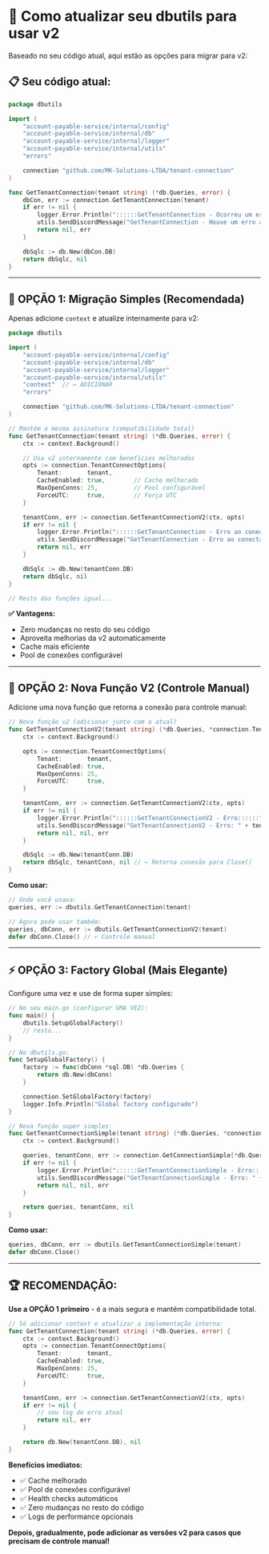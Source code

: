 # 🔧 Como atualizar seu dbutils para usar v2

Baseado no seu código atual, aqui estão as opções para migrar para v2:

## 📋 **Seu código atual:**

```go
package dbutils

import (
    "account-payable-service/internal/config"
    "account-payable-service/internal/db"
    "account-payable-service/internal/logger"
    "account-payable-service/internal/utils"
    "errors"

    connection "github.com/MK-Solutions-LTDA/tenant-connection"
)

func GetTenantConnection(tenant string) (*db.Queries, error) {
    dbCon, err := connection.GetTenantConnection(tenant)
    if err != nil {
        logger.Error.Println("::::::GetTenantConnection - Ocorreu um erro ao conectar ao tenant::::::", tenant, err)
        utils.SendDiscordMessage("GetTenantConnection - Houve um erro ao conectar ao tenant: " + tenant + " Erro: " + err.Error())
        return nil, err
    }

    dbSqlc := db.New(dbCon.DB)
    return dbSqlc, nil
}
```

---

## 🚀 **OPÇÃO 1: Migração Simples (Recomendada)**

Apenas adicione `context` e atualize internamente para v2:

```go
package dbutils

import (
    "account-payable-service/internal/config"
    "account-payable-service/internal/db"
    "account-payable-service/internal/logger"
    "account-payable-service/internal/utils"
    "context"  // ← ADICIONAR
    "errors"

    connection "github.com/MK-Solutions-LTDA/tenant-connection"
)

// Mantém a mesma assinatura (compatibilidade total)
func GetTenantConnection(tenant string) (*db.Queries, error) {
    ctx := context.Background()

    // Usa v2 internamente com benefícios melhorados
    opts := connection.TenantConnectOptions{
        Tenant:       tenant,
        CacheEnabled: true,        // Cache melhorado
        MaxOpenConns: 25,          // Pool configurável
        ForceUTC:     true,        // Força UTC
    }

    tenantConn, err := connection.GetTenantConnectionV2(ctx, opts)
    if err != nil {
        logger.Error.Println("::::::GetTenantConnection - Erro ao conectar ao tenant::::::", tenant, err)
        utils.SendDiscordMessage("GetTenantConnection - Erro ao conectar ao tenant: " + tenant + " Erro: " + err.Error())
        return nil, err
    }

    dbSqlc := db.New(tenantConn.DB)
    return dbSqlc, nil
}

// Resto das funções igual...
```

**✅ Vantagens:**

- Zero mudanças no resto do seu código
- Aproveita melhorias da v2 automaticamente
- Cache mais eficiente
- Pool de conexões configurável

---

## 🎯 **OPÇÃO 2: Nova Função V2 (Controle Manual)**

Adicione uma nova função que retorna a conexão para controle manual:

```go
// Nova função v2 (adicionar junto com a atual)
func GetTenantConnectionV2(tenant string) (*db.Queries, *connection.TenantConnectionV2, error) {
    ctx := context.Background()

    opts := connection.TenantConnectOptions{
        Tenant:       tenant,
        CacheEnabled: true,
        MaxOpenConns: 25,
        ForceUTC:     true,
    }

    tenantConn, err := connection.GetTenantConnectionV2(ctx, opts)
    if err != nil {
        logger.Error.Println("::::::GetTenantConnectionV2 - Erro::::::", tenant, err)
        utils.SendDiscordMessage("GetTenantConnectionV2 - Erro: " + tenant + " - " + err.Error())
        return nil, nil, err
    }

    dbSqlc := db.New(tenantConn.DB)
    return dbSqlc, tenantConn, nil // ← Retorna conexão para Close()
}
```

**Como usar:**

```go
// Onde você usava:
queries, err := dbutils.GetTenantConnection(tenant)

// Agora pode usar também:
queries, dbConn, err := dbutils.GetTenantConnectionV2(tenant)
defer dbConn.Close() // ← Controle manual
```

---

## ⚡ **OPÇÃO 3: Factory Global (Mais Elegante)**

Configure uma vez e use de forma super simples:

```go
// No seu main.go (configurar UMA VEZ):
func main() {
    dbutils.SetupGlobalFactory()
    // resto...
}

// No dbutils.go:
func SetupGlobalFactory() {
    factory := func(dbConn *sql.DB) *db.Queries {
        return db.New(dbConn)
    }

    connection.SetGlobalFactory(factory)
    logger.Info.Println("Global factory configurado")
}

// Nova função super simples:
func GetTenantConnectionSimple(tenant string) (*db.Queries, *connection.TenantConnectionV2, error) {
    ctx := context.Background()

    queries, tenantConn, err := connection.GetConnectionSimple[*db.Queries](ctx, tenant)
    if err != nil {
        logger.Error.Println("::::::GetTenantConnectionSimple - Erro::::::", tenant, err)
        utils.SendDiscordMessage("GetTenantConnectionSimple - Erro: " + tenant + " - " + err.Error())
        return nil, nil, err
    }

    return queries, tenantConn, nil
}
```

**Como usar:**

```go
queries, dbConn, err := dbutils.GetTenantConnectionSimple(tenant)
defer dbConn.Close()
```

---

## 🏆 **RECOMENDAÇÃO:**

**Use a OPÇÃO 1 primeiro** - é a mais segura e mantém compatibilidade total.

```go
// Só adicionar context e atualizar a implementação interna:
func GetTenantConnection(tenant string) (*db.Queries, error) {
    ctx := context.Background()
    opts := connection.TenantConnectOptions{
        Tenant:       tenant,
        CacheEnabled: true,
        MaxOpenConns: 25,
        ForceUTC:     true,
    }

    tenantConn, err := connection.GetTenantConnectionV2(ctx, opts)
    if err != nil {
        // seu log de erro atual
        return nil, err
    }

    return db.New(tenantConn.DB), nil
}
```

**Benefícios imediatos:**

- ✅ Cache melhorado
- ✅ Pool de conexões configurável
- ✅ Health checks automáticos
- ✅ Zero mudanças no resto do código
- ✅ Logs de performance opcionais

**Depois, gradualmente, pode adicionar as versões v2 para casos que precisam de controle manual!**
